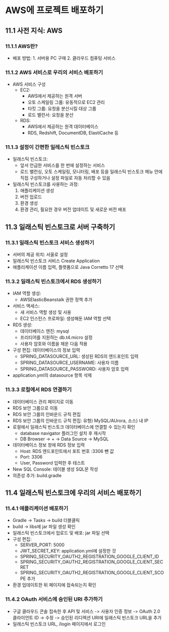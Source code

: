 # AWS에 프로젝트 배포하기
## 11.1 사전 지식: AWS
### 11.1.1 AWS란?
- 배포 방법: 1. 서버용 PC 구매 2. 클라우드 컴퓨팅 서비스

### 11.1.2 AWS 서비스로 우리의 서비스 배포하기
- AWS 서비스 구성
  - EC2: 
    - AWS에서 제공하는 원격 서버
    - 오토 스케일링 그룹: 유동적으로 EC2 관리
    - 타킷 그룹: 요청을 분산시킬 대상 그룹
    - 로드 밸런서: 요청을 분산
  - RDS: 
    - AWS에서 제공하는 원격 데이터베이스
    - RDS, Redshift, DocumentDB, ElastiCache 등

### 11.1.3 설정이 간편한 일레스틱 빈스토크
- 일래스틱 빈스토크: 
  - 앞서 언급한 서비스를 한 번에 설정하는 서비스
  - 로드 밸런싱, 오토 스케일링, 모니터링, 배포 등을 일래스틱 빈스토크 메뉴 안에 직접 구성하거나 설정 파일로 자동 처리할 수 있음
- 일래스틱 빈스토크를 사용하는 과정:
  1. 애플리케이션 생성
  2. 버전 업로드
  3. 환경 생성
  4. 환경 관리, 필요한 경우 버전 업데이트 및 새로운 버전 배포

## 11.3 일래스틱 빈스토크로 서버 구축하기
### 11.3.1 일래스틱 빈스토크 서비스 생성하기
- 서버의 제공 위치: 서울로 설정
- 일래스틱 빈스토크 서비스 Create Application
- 애플리케이션 이름 입력, 플랫폼으로 Java Corretto 17 선택 

### 11.3.2 일래스틱 빈스토크에서 RDS 생성하기
- IAM 역할 생성: 
  - AWSElasticBeanstalk 권한 정책 추가 
- 서비스 액세스: 
  - 새 서비스 역할 생성 및 사용
  - EC2 인스턴스 프로파일: 생성해둔 IAM 역할 선택
- RDS 생성:
  - 데이터베이스 엔진: mysql
  - 프리티어를 지원하는 db.t4.micro 설정
  - 사용자 암호와 이름을 채운 다음 적용 
- 구성 편집: 데이터베이스의 정보 입력
  - SPRING_DATASOURCE_URL: 생성된 RDS의 엔드포인트 입력
  - SPRING_DATASOURCE_USERNAME: 사용자 이름 
  - SPRING_DATASOURCE_PASSWORD: 사용자 암호 입력 
- application.yml의 datasource 항목 삭제

### 11.3.3 로컬에서 RDS 연결하기
- 데이터베이스 관리 페이지로 이동
- RDS 보안 그룹으로 이동
- RDS 보안 그룹의 인바운드 규칙 편집
- RDS 보안 그룹의 인바운드 규칙 편집: 유형) MySQL/AUrora, 소스) 내 IP
- 로컬에서 일래스틱 빈스토크 데이터베이스에 연결할 수 있는지 확인
  - database navigator 플러그인 설치 후 재시작
  - DB Browser -> + -> Data Source -> MySQL
- 데이터베이스 정보 창에 RDS 정보 입력
  - Host: RDS 엔드포인트에서 포트 번호 :3306 뺀 값
  - Port: 3306
  - User, Password 입력한 후 테스트
- New SQL Console: 테이블 생성 SQL문 작성 
- 의존성 추가: build.gradle

## 11.4 일래스틱 빈스토크에 우리의 서비스 배포하기
### 11.4.1 애플리케이션 배포하기
- Gradle -> Tasks -> build 더블클릭 
- build -> libs에 jar 파일 생성 확인
- 일래스틱 빈스토크에서 업로드 및 배포: jar 파일 선택
- 구성 편집: 
  - SERVER_PORT: 5000
  - JWT_SECRET_KEY: application.yml에 설정한 것 
  - SPRING_SECURITY_OAUTH2_REGISTRATION_GOOGLE_CLIENT_ID
  - SPRING_SECURITY_OAUTH2_REGISTRATION_GOOGLE_CLIENT_SECRET
  - SPRING_SECURITY_OAUTH2_REGISTRATION_GOOGLE_CLIENT_SCOPE 추가
- 환경 업데이트한 뒤 페이지에 접속되는지 확인 

### 11.4.2 OAuth 서비스에 승인된 URI 추가하기
- 구글 클라우드 콘솔 접속한 후 API 및 서비스 -> 사용자 인증 정보 -> OAuth 2.0 클라이언트 ID -> 수정 -> 승인된 리디렉션 URI에 일래스틱 빈스토크 URL을 추가
- 일래스틱 빈스토크 URL, /login 페이지에서 로그인 

